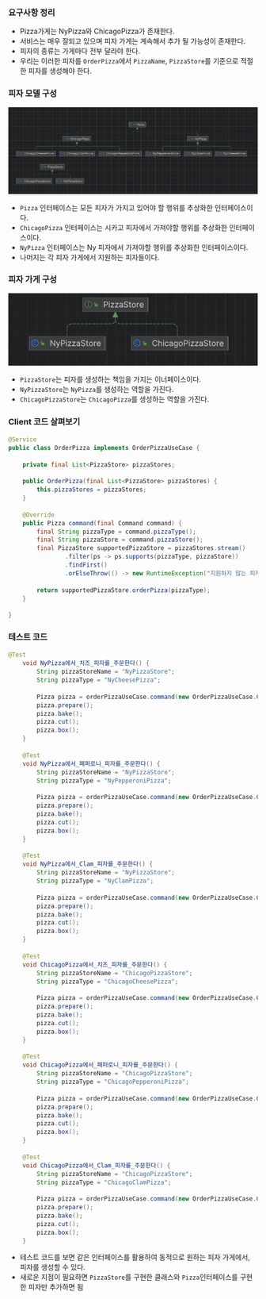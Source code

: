 ### 요구사항 정리

- Pizza가게는 NyPizza와 ChicagoPizza가 존재한다.
- 서비스는 매우 잘되고 있으며 피자 가게는 계속해서 추가 될 가능성이 존재한다.
- 피자의 종류는 가게마다 전부 달라야 한다.
- 우리는 이러한 피자를 `OrderPizza`에서 `PizzaName`, `PizzaStore`를 기준으로 적절한 피자를 생성해야 한다.

### 피자 모델 구성
![img.png](./img/Pizza가게구성.png)

- `Pizza` 인터페이스는 모든 피자가 가지고 있어야 할 행위를 추상화한 인터페이스이다.
- `ChicagoPizza` 인터페이스는 시카고 피자에서 가져야할 행위를 추상화한 인터페이스이다.
- `NyPizza` 인터페이스는 Ny 피자에서 가져야할 행위를 추상화한 인터페이스이다.
- 나머지는 각 피자 가게에서 지원하는 피자들이다.

### 피자 가게 구성
![img.png](./img/PizzaStore.png)

- `PizzaStore`는 피자를 생성하는 책임을 가지는 이너페이스이다.
- `NyPizzaStore`는 `NyPizza`를 생성하는 역할을 가진다.
- `ChicagoPizzaStore`는 `ChicagoPizza`를 생성하는 역할을 가진다.

### Client 코드 살펴보기
```java
@Service
public class OrderPizza implements OrderPizzaUseCase {

    private final List<PizzaStore> pizzaStores;

    public OrderPizza(final List<PizzaStore> pizzaStores) {
        this.pizzaStores = pizzaStores;
    }

    @Override
    public Pizza command(final Command command) {
        final String pizzaType = command.pizzaType();
        final String pizzaStore = command.pizzaStore();
        final PizzaStore supportedPizzaStore = pizzaStores.stream()
                .filter(ps -> ps.supports(pizzaType, pizzaStore))
                .findFirst()
                .orElseThrow(() -> new RuntimeException("지원하지 않는 피자 타입, 가게 조합입니다."));

        return supportedPizzaStore.orderPizza(pizzaType);
    }

}
```

### 테스트 코드
```java
@Test
    void NyPizza에서_치즈_피자를_주문한다() {
        String pizzaStoreName = "NyPizzaStore";
        String pizzaType = "NyCheesePizza";

        Pizza pizza = orderPizzaUseCase.command(new OrderPizzaUseCase.Command(pizzaType, pizzaStoreName));
        pizza.prepare();
        pizza.bake();
        pizza.cut();
        pizza.box();
    }

    @Test
    void NyPizza에서_페퍼로니_피자를_주문한다() {
        String pizzaStoreName = "NyPizzaStore";
        String pizzaType = "NyPepperoniPizza";

        Pizza pizza = orderPizzaUseCase.command(new OrderPizzaUseCase.Command(pizzaType, pizzaStoreName));
        pizza.prepare();
        pizza.bake();
        pizza.cut();
        pizza.box();
    }

    @Test
    void NyPizza에서_Clam_피자를_주문한다() {
        String pizzaStoreName = "NyPizzaStore";
        String pizzaType = "NyClamPizza";

        Pizza pizza = orderPizzaUseCase.command(new OrderPizzaUseCase.Command(pizzaType, pizzaStoreName));
        pizza.prepare();
        pizza.bake();
        pizza.cut();
        pizza.box();
    }

    @Test
    void ChicagoPizza에서_치즈_피자를_주문한다() {
        String pizzaStoreName = "ChicagoPizzaStore";
        String pizzaType = "ChicagoCheesePizza";

        Pizza pizza = orderPizzaUseCase.command(new OrderPizzaUseCase.Command(pizzaType, pizzaStoreName));
        pizza.prepare();
        pizza.bake();
        pizza.cut();
        pizza.box();
    }

    @Test
    void ChicagoPizza에서_페퍼로니_피자를_주문한다() {
        String pizzaStoreName = "ChicagoPizzaStore";
        String pizzaType = "ChicagoPepperoniPizza";

        Pizza pizza = orderPizzaUseCase.command(new OrderPizzaUseCase.Command(pizzaType, pizzaStoreName));
        pizza.prepare();
        pizza.bake();
        pizza.cut();
        pizza.box();
    }

    @Test
    void ChicagoPizza에서_Clam_피자를_주문한다() {
        String pizzaStoreName = "ChicagoPizzaStore";
        String pizzaType = "ChicagoClamPizza";

        Pizza pizza = orderPizzaUseCase.command(new OrderPizzaUseCase.Command(pizzaType, pizzaStoreName));
        pizza.prepare();
        pizza.bake();
        pizza.cut();
        pizza.box();
    }

```

- 테스트 코드를 보면 같은 인터페이스를 활용하여 동적으로 원하는 피자 가게에서, 피자를 생성할 수 있다.
- 새로운 지점이 필요하면 `PizzaStore`를 구현한 클래스와 `Pizza`인터페이스를 구현한 피자만 추가하면 됨
